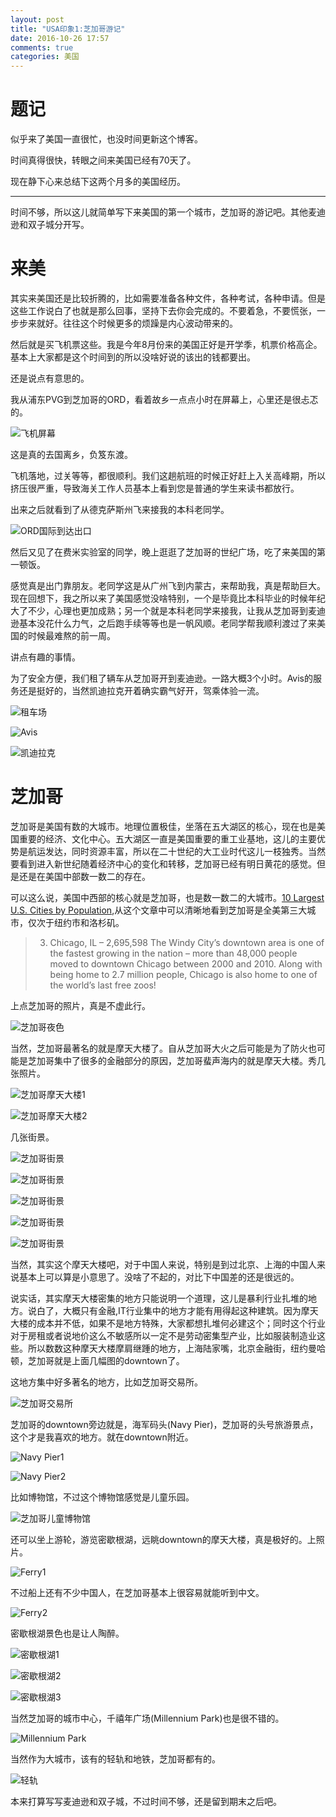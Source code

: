 ```yaml
---
layout: post
title: "USA印象1:芝加哥游记"
date: 2016-10-26 17:57
comments: true
categories: 美国
---
```

# 题记

似乎来了美国一直很忙，也没时间更新这个博客。

时间真得很快，转眼之间来美国已经有70天了。

现在静下心来总结下这两个月多的美国经历。

-----------------------------------------------------

时间不够，所以这儿就简单写下来美国的第一个城市，芝加哥的游记吧。其他麦迪逊和双子城分开写。

<!--more-->

# 来美

其实来美国还是比较折腾的，比如需要准备各种文件，各种考试，各种申请。但是这些工作说白了也就是那么回事，坚持下去你会完成的。不要着急，不要慌张，一步步来就好。往往这个时候更多的烦躁是内心波动带来的。

然后就是买飞机票这些。我是今年8月份来的美国正好是开学季，机票价格高企。基本上大家都是这个时间到的所以没啥好说的该出的钱都要出。

还是说点有意思的。

我从浦东PVG到芝加哥的ORD，看着故乡一点点小时在屏幕上，心里还是很忐忑的。

![飞机屏幕](/images/USA/fly.jpg) 

这是真的去国离乡，负笈东渡。

飞机落地，过关等等，都很顺利。我们这趟航班的时候正好赶上入关高峰期，所以挤压很严重，导致海关工作人员基本上看到您是普通的学生来读书都放行。

出来之后就看到了从德克萨斯州飞来接我的本科老同学。

![ORD国际到达出口](/images/USA/arrival.jpg) 

然后又见了在费米实验室的同学，晚上逛逛了芝加哥的世纪广场，吃了来美国的第一顿饭。

感觉真是出门靠朋友。老同学这是从广州飞到内蒙古，来帮助我，真是帮助巨大。现在回想下，我之所以来了美国感觉没啥特别，一个是毕竟比本科毕业的时候年纪大了不少，心理也更加成熟；另一个就是本科老同学来接我，让我从芝加哥到麦迪逊基本没花什么力气，之后跑手续等等也是一帆风顺。老同学帮我顺利渡过了来美国的时候最难熬的前一周。

讲点有趣的事情。

为了安全方便，我们租了辆车从芝加哥开到麦迪逊。一路大概3个小时。Avis的服务还是挺好的，当然凯迪拉克开着确实霸气好开，驾乘体验一流。

![租车场](/images/USA/car1.jpg) 

![Avis](/images/USA/car2.jpg) 

![凯迪拉克](/images/USA/car3.jpg) 


# 芝加哥
芝加哥是美国有数的大城市。地理位置极佳，坐落在五大湖区的核心，现在也是美国重要的经济、文化中心。五大湖区一直是美国重要的重工业基地，这儿的主要优势是航运发达，同时资源丰富，所以在二十世纪的大工业时代这儿一枝独秀。当然要看到进入新世纪随着经济中心的变化和转移，芝加哥已经有明日黄花的感觉。但是还是在美国中部数一数二的存在。

可以这么说，美国中西部的核心就是芝加哥，也是数一数二的大城市。[10 Largest U.S. Cities by Population](http://blog.upack.com/posts/10-largest-us-cities-by-population),从这个文章中可以清晰地看到芝加哥是全美第三大城市，仅次于纽约市和洛杉矶。

>3.    Chicago, IL – 2,695,598
> The Windy City’s downtown area is one of the fastest growing in the nation – more than 48,000 people moved to downtown Chicago between 2000 and 2010. Along with being home to 2.7 million people, Chicago is also home to one of the world’s last free zoos!

上点芝加哥的照片，真是不虚此行。

![芝加哥夜色](/images/USA/p1.jpg) 

当然，芝加哥最著名的就是摩天大楼了。自从芝加哥大火之后可能是为了防火也可能是芝加哥集中了很多的金融部分的原因，芝加哥蜚声海内的就是摩天大楼。秀几张照片。

![芝加哥摩天大楼1](/images/USA/p2.JPG) 

![芝加哥摩天大楼2](/images/USA/p3.png) 

几张街景。

![芝加哥街景](/images/USA/t1.jpg)

![芝加哥街景](/images/USA/t2.jpg)

![芝加哥街景](/images/USA/n1.jpg)

![芝加哥街景](/images/USA/n2.jpg)

![芝加哥街景](/images/USA/t3.jpg)


当然，其实这个摩天大楼吧，对于中国人来说，特别是到过北京、上海的中国人来说基本上可以算是小意思了。没啥了不起的，对比下中国差的还是很远的。

说实话，其实摩天大楼密集的地方只能说明一个道理，这儿是暴利行业扎堆的地方。说白了，大概只有金融,IT行业集中的地方才能有用得起这种建筑。因为摩天大楼的成本并不低，如果不是地方特殊，大家都想扎堆何必建这个；同时这个行业对于房租或者说地价这么不敏感所以一定不是劳动密集型产业，比如服装制造业这些。所以数数这种摩天大楼摩肩继踵的地方，上海陆家嘴，北京金融街，纽约曼哈顿，芝加哥就是上面几幅图的downtown了。

这地方集中好多著名的地方，比如芝加哥交易所。

![芝加哥交易所](/images/USA/trade.jpg)

芝加哥的downtown旁边就是，海军码头(Navy Pier)，芝加哥的头号旅游景点，这个才是我喜欢的地方。就在downtown附近。

![Navy Pier1](/images/USA/t4.jpg)

![Navy Pier2](/images/USA/t5.jpg)

比如博物馆，不过这个博物馆感觉是儿童乐园。

![芝加哥儿童博物馆](/images/USA/o1.JPG)

还可以坐上游轮，游览密歇根湖，远眺downtown的摩天大楼，真是极好的。上照片。

![Ferry1](/images/USA/t6.jpg)

不过船上还有不少中国人，在芝加哥基本上很容易就能听到中文。

![Ferry2](/images/USA/t7.jpg)

密歇根湖景色也是让人陶醉。

![密歇根湖1](/images/USA/l1.jpg)

![密歇根湖2](/images/USA/l2.jpg)

![密歇根湖3](/images/USA/t8.jpg)

当然芝加哥的城市中心，千禧年广场(Millennium Park)也是很不错的。

![Millennium Park](/images/USA/park1.jpg)

当然作为大城市，该有的轻轨和地铁，芝加哥都有的。

![轻轨](/images/USA/t9.jpg)

本来打算写写麦迪逊和双子城，不过时间不够，还是留到期末之后吧。
